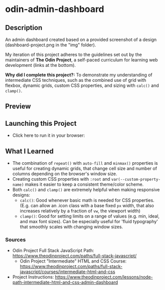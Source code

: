 # odin-admin-dashboard

## Description
An admin dashboard created based on a provided screenshot of a design (dashboard-project.png in the "img" folder).

My iteration of this project adheres to the guidelines set out by the maintainers of **The Odin Project**, a self-paced curriculum for learning web development (links at the bottom).

**Why did I complete this project?:** To demonstrate my understanding of intermediate CSS techniques, such as the combined use of grid with flexbox, dynamic grids, custom CSS properties, and sizing with `calc()` and `clamp()`.

## Preview

## Launching this Project
- Click here to run it in your browser: 
## What I Learned
- The combination of `repeat()` with `auto-fill` and `minmax()` properties is useful for creating dynamic grids, that change cell size and number of columns depending on the browser's window size.
- Creating custom CSS properties with `:root` and `var(--custom-property-name)` makes it easier to keep a consistent theme/color scheme.
- Both `calc()` and `clamp()` are extremely helpful when making responsive designs:
  - `calc()`: Good whenever basic math is needed for CSS properties. (E.g. can allow an .icon class with a base fixed `px` width, that also increases relatively by a fraction of `vw`, the viewport width)    
  - `clamp()`: Good for setting limits on a range of values (e.g. min, ideal, and max font sizes). Can be especially useful for 'fluid typography' that smoothly scales with changing window sizes.

### Sources
- Odin Project Full Stack JavaScript Path: https://www.theodinproject.com/paths/full-stack-javascript/
  - Odin Project "Intermediate" HTML and CSS Course: https://www.theodinproject.com/paths/full-stack-javascript/courses/intermediate-html-and-css
- Project Instructions: https://www.theodinproject.com/lessons/node-path-intermediate-html-and-css-admin-dashboard